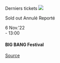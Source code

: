 [](https://www.bozar.be/fr/calendrier/big-bang-festival-10)

Derniers tickets ![](https://www.bozar.be/sites/default/files/styles/small_card_landscape/public/efficy/images/2857358_big_bang_2022_banner_high_bb22_horizon-notext_web.jpg?h=1f92903f&itok=83mbxCsK) 

Sold out Annulé Reporté

6 Nov.'22  
\- 13:00

#### BIG BANG Festival

[Source](https://www.bozar.be/fr/search?contentType=event&searchQuery=kang)
